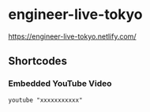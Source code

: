 # engineer-live-tokyo

https://engineer-live-tokyo.netlify.com/

## Shortcodes

### Embedded YouTube Video

```text
youtube "xxxxxxxxxxx"
```
